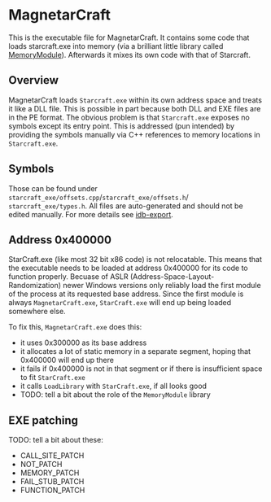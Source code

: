 # MagnetarCraft

This is the executable file for MagnetarCraft. It contains some code that
loads starcraft.exe into memory (via a brilliant little library called
[MemoryModule](https://github.com/fancycode/MemoryModule)). Afterwards it
mixes its own code with that of Starcraft.

## Overview

MagnetarCraft loads `Starcraft.exe` within its own address space and treats it
like a DLL file. This is possible in part because both DLL and EXE files are
in the PE format. The obvious problem is that `Starcraft.exe` exposes no
symbols except its entry point. This is addressed (pun intended) by providing
the symbols manually via C++ references to memory locations in `Starcraft.exe`.

## Symbols

Those can be found under `starcraft_exe/offsets.cpp`/`starcraft_exe/offsets.h`/
`starcraft_exe/types.h`. All files are auto-generated and should not be
edited manually. For more details see
[idb-export](https://github.com/joankaradimov/MagnetarCraft/tree/master/idb-export).

## Address 0x400000

StarCraft.exe (like most 32 bit x86 code) is not relocatable. This means that
the executable needs to be loaded at address 0x400000 for its code to function
properly. Becuase of ASLR (Address-Space-Layout-Randomization) newer Windows
versions only reliably load the first module of the process at its requested
base address. Since the first module is always `MagnetarCraft.exe`,
`StarCraft.exe` will end up being loaded somewhere else.

To fix this, `MagnetarCraft.exe` does this:
  - it uses 0x300000 as its base address
  - it allocates a lot of static memory in a separate segment, hoping that
    0x400000 will end up there
  - it fails if 0x400000 is not in that segment or if there is insufficient
    space to fit `StarCraft.exe`
  - it calls `LoadLibrary` with `StarCraft.exe`, if all looks good
  - TODO: tell a bit about the role of the `MemoryModule` library

## EXE patching

TODO: tell a bit about these:
  - CALL_SITE_PATCH
  - NOT_PATCH
  - MEMORY_PATCH
  - FAIL_STUB_PATCH
  - FUNCTION_PATCH
